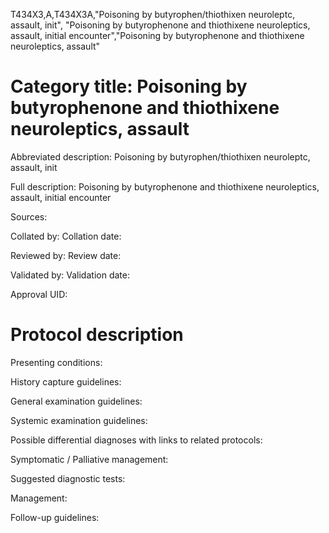 T434X3,A,T434X3A,"Poisoning by butyrophen/thiothixen neuroleptc, assault, init", "Poisoning by butyrophenone and thiothixene neuroleptics, assault, initial encounter","Poisoning by butyrophenone and thiothixene neuroleptics, assault"
# Category title: Poisoning by butyrophenone and thiothixene neuroleptics, assault

Abbreviated description: Poisoning by butyrophen/thiothixen neuroleptc, assault, init

Full description: Poisoning by butyrophenone and thiothixene neuroleptics, assault, initial encounter

Sources:

Collated by:
Collation date:

Reviewed by:
Review date:

Validated by:
Validation date:

Approval UID:

# Protocol description

Presenting conditions:

History capture guidelines:

General examination guidelines:

Systemic examination guidelines:

Possible differential diagnoses with links to related protocols:

Symptomatic / Palliative management:

Suggested diagnostic tests:

Management:

Follow-up guidelines:
